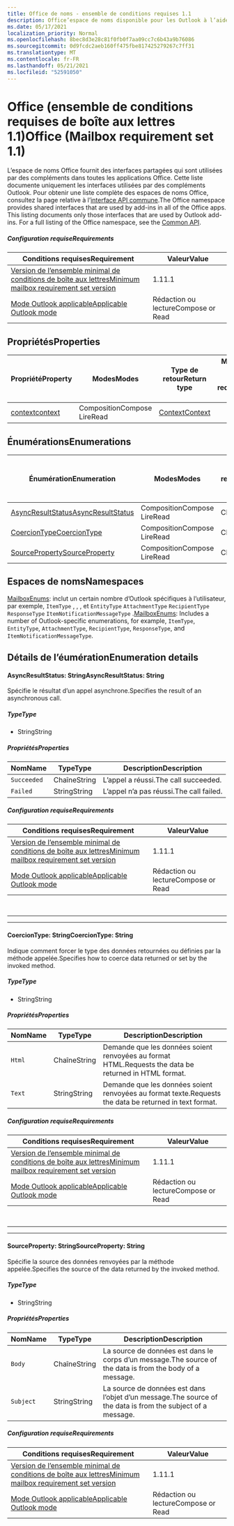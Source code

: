 ```yaml
---
title: Office de noms - ensemble de conditions requises 1.1
description: Office’espace de noms disponible pour les Outlook à l’aide de l’ensemble de conditions requises de l’API de boîte aux lettres 1.1.
ms.date: 05/17/2021
localization_priority: Normal
ms.openlocfilehash: 8bec8d3e28c81f0fb0f7aa09cc7c6b43a9b76086
ms.sourcegitcommit: 0d9fcdc2aeb160ff475fbe817425279267c7ff31
ms.translationtype: MT
ms.contentlocale: fr-FR
ms.lasthandoff: 05/21/2021
ms.locfileid: "52591050"
---
```

# <a name="office-mailbox-requirement-set-11"></a><span data-ttu-id="bfb68-103">Office (ensemble de conditions requises de boîte aux lettres 1.1)</span><span class="sxs-lookup"><span data-stu-id="bfb68-103">Office (Mailbox requirement set 1.1)</span></span>

<span data-ttu-id="bfb68-p101">L’espace de noms Office fournit des interfaces partagées qui sont utilisées par des compléments dans toutes les applications Office. Cette liste documente uniquement les interfaces utilisées par des compléments Outlook. Pour obtenir une liste complète des espaces de noms Office, consultez la page relative à l’[interface API commune](/javascript/api/office).</span><span class="sxs-lookup"><span data-stu-id="bfb68-p101">The Office namespace provides shared interfaces that are used by add-ins in all of the Office apps. This listing documents only those interfaces that are used by Outlook add-ins. For a full listing of the Office namespace, see the [Common API](/javascript/api/office).</span></span>

##### <a name="requirements"></a><span data-ttu-id="bfb68-106">Configuration requise</span><span class="sxs-lookup"><span data-stu-id="bfb68-106">Requirements</span></span>

|<span data-ttu-id="bfb68-107">Conditions requises</span><span class="sxs-lookup"><span data-stu-id="bfb68-107">Requirement</span></span>| <span data-ttu-id="bfb68-108">Valeur</span><span class="sxs-lookup"><span data-stu-id="bfb68-108">Value</span></span>|
|---|---|
|[<span data-ttu-id="bfb68-109">Version de l’ensemble minimal de conditions de boîte aux lettres</span><span class="sxs-lookup"><span data-stu-id="bfb68-109">Minimum mailbox requirement set version</span></span>](../../requirement-sets/outlook-api-requirement-sets.md)| <span data-ttu-id="bfb68-110">1.1</span><span class="sxs-lookup"><span data-stu-id="bfb68-110">1.1</span></span>|
|[<span data-ttu-id="bfb68-111">Mode Outlook applicable</span><span class="sxs-lookup"><span data-stu-id="bfb68-111">Applicable Outlook mode</span></span>](../../../outlook/outlook-add-ins-overview.md#extension-points)| <span data-ttu-id="bfb68-112">Rédaction ou lecture</span><span class="sxs-lookup"><span data-stu-id="bfb68-112">Compose or Read</span></span>|

## <a name="properties"></a><span data-ttu-id="bfb68-113">Propriétés</span><span class="sxs-lookup"><span data-stu-id="bfb68-113">Properties</span></span>

| <span data-ttu-id="bfb68-114">Propriété</span><span class="sxs-lookup"><span data-stu-id="bfb68-114">Property</span></span> | <span data-ttu-id="bfb68-115">Modes</span><span class="sxs-lookup"><span data-stu-id="bfb68-115">Modes</span></span> | <span data-ttu-id="bfb68-116">Type de retour</span><span class="sxs-lookup"><span data-stu-id="bfb68-116">Return type</span></span> | <span data-ttu-id="bfb68-117">Minimum</span><span class="sxs-lookup"><span data-stu-id="bfb68-117">Minimum</span></span><br><span data-ttu-id="bfb68-118">ensemble de conditions requises</span><span class="sxs-lookup"><span data-stu-id="bfb68-118">requirement set</span></span> |
|---|---|---|:---:|
| [<span data-ttu-id="bfb68-119">context</span><span class="sxs-lookup"><span data-stu-id="bfb68-119">context</span></span>](office.context.md) | <span data-ttu-id="bfb68-120">Composition</span><span class="sxs-lookup"><span data-stu-id="bfb68-120">Compose</span></span><br><span data-ttu-id="bfb68-121">Lire</span><span class="sxs-lookup"><span data-stu-id="bfb68-121">Read</span></span> | [<span data-ttu-id="bfb68-122">Context</span><span class="sxs-lookup"><span data-stu-id="bfb68-122">Context</span></span>](/javascript/api/office/office.context?view=outlook-js-1.1&preserve-view=true) | [<span data-ttu-id="bfb68-123">1.1</span><span class="sxs-lookup"><span data-stu-id="bfb68-123">1.1</span></span>](../requirement-set-1.1/outlook-requirement-set-1.1.md) |

## <a name="enumerations"></a><span data-ttu-id="bfb68-124">Énumérations</span><span class="sxs-lookup"><span data-stu-id="bfb68-124">Enumerations</span></span>

| <span data-ttu-id="bfb68-125">Énumération</span><span class="sxs-lookup"><span data-stu-id="bfb68-125">Enumeration</span></span> | <span data-ttu-id="bfb68-126">Modes</span><span class="sxs-lookup"><span data-stu-id="bfb68-126">Modes</span></span> | <span data-ttu-id="bfb68-127">Type de retour</span><span class="sxs-lookup"><span data-stu-id="bfb68-127">Return type</span></span> | <span data-ttu-id="bfb68-128">Minimum</span><span class="sxs-lookup"><span data-stu-id="bfb68-128">Minimum</span></span><br><span data-ttu-id="bfb68-129">ensemble de conditions requises</span><span class="sxs-lookup"><span data-stu-id="bfb68-129">requirement set</span></span> |
|---|---|---|:---:|
| [<span data-ttu-id="bfb68-130">AsyncResultStatus</span><span class="sxs-lookup"><span data-stu-id="bfb68-130">AsyncResultStatus</span></span>](#asyncresultstatus-string) | <span data-ttu-id="bfb68-131">Composition</span><span class="sxs-lookup"><span data-stu-id="bfb68-131">Compose</span></span><br><span data-ttu-id="bfb68-132">Lire</span><span class="sxs-lookup"><span data-stu-id="bfb68-132">Read</span></span> | <span data-ttu-id="bfb68-133">Chaîne</span><span class="sxs-lookup"><span data-stu-id="bfb68-133">String</span></span> | [<span data-ttu-id="bfb68-134">1.1</span><span class="sxs-lookup"><span data-stu-id="bfb68-134">1.1</span></span>](../requirement-set-1.1/outlook-requirement-set-1.1.md) |
| [<span data-ttu-id="bfb68-135">CoercionType</span><span class="sxs-lookup"><span data-stu-id="bfb68-135">CoercionType</span></span>](#coerciontype-string) | <span data-ttu-id="bfb68-136">Composition</span><span class="sxs-lookup"><span data-stu-id="bfb68-136">Compose</span></span><br><span data-ttu-id="bfb68-137">Lire</span><span class="sxs-lookup"><span data-stu-id="bfb68-137">Read</span></span> | <span data-ttu-id="bfb68-138">Chaîne</span><span class="sxs-lookup"><span data-stu-id="bfb68-138">String</span></span> | [<span data-ttu-id="bfb68-139">1.1</span><span class="sxs-lookup"><span data-stu-id="bfb68-139">1.1</span></span>](../requirement-set-1.1/outlook-requirement-set-1.1.md) |
| [<span data-ttu-id="bfb68-140">SourceProperty</span><span class="sxs-lookup"><span data-stu-id="bfb68-140">SourceProperty</span></span>](#sourceproperty-string) | <span data-ttu-id="bfb68-141">Composition</span><span class="sxs-lookup"><span data-stu-id="bfb68-141">Compose</span></span><br><span data-ttu-id="bfb68-142">Lire</span><span class="sxs-lookup"><span data-stu-id="bfb68-142">Read</span></span> | <span data-ttu-id="bfb68-143">Chaîne</span><span class="sxs-lookup"><span data-stu-id="bfb68-143">String</span></span> | [<span data-ttu-id="bfb68-144">1.1</span><span class="sxs-lookup"><span data-stu-id="bfb68-144">1.1</span></span>](../requirement-set-1.1/outlook-requirement-set-1.1.md) |

## <a name="namespaces"></a><span data-ttu-id="bfb68-145">Espaces de noms</span><span class="sxs-lookup"><span data-stu-id="bfb68-145">Namespaces</span></span>

<span data-ttu-id="bfb68-146">[MailboxEnums](/javascript/api/outlook/office.mailboxenums.attachmentcontentformat?view=outlook-js-1.1&preserve-view=true): inclut un certain nombre d’Outlook spécifiques à l’utilisateur, par exemple, `ItemType` , , , et `EntityType` `AttachmentType` `RecipientType` `ResponseType` `ItemNotificationMessageType` .</span><span class="sxs-lookup"><span data-stu-id="bfb68-146">[MailboxEnums](/javascript/api/outlook/office.mailboxenums.attachmentcontentformat?view=outlook-js-1.1&preserve-view=true): Includes a number of Outlook-specific enumerations, for example, `ItemType`, `EntityType`, `AttachmentType`, `RecipientType`, `ResponseType`, and `ItemNotificationMessageType`.</span></span>

## <a name="enumeration-details"></a><span data-ttu-id="bfb68-147">Détails de l’éumération</span><span class="sxs-lookup"><span data-stu-id="bfb68-147">Enumeration details</span></span>

#### <a name="asyncresultstatus-string"></a><span data-ttu-id="bfb68-148">AsyncResultStatus: String</span><span class="sxs-lookup"><span data-stu-id="bfb68-148">AsyncResultStatus: String</span></span>

<span data-ttu-id="bfb68-149">Spécifie le résultat d’un appel asynchrone.</span><span class="sxs-lookup"><span data-stu-id="bfb68-149">Specifies the result of an asynchronous call.</span></span>

##### <a name="type"></a><span data-ttu-id="bfb68-150">Type</span><span class="sxs-lookup"><span data-stu-id="bfb68-150">Type</span></span>

*   <span data-ttu-id="bfb68-151">String</span><span class="sxs-lookup"><span data-stu-id="bfb68-151">String</span></span>

##### <a name="properties"></a><span data-ttu-id="bfb68-152">Propriétés</span><span class="sxs-lookup"><span data-stu-id="bfb68-152">Properties</span></span>

|<span data-ttu-id="bfb68-153">Nom</span><span class="sxs-lookup"><span data-stu-id="bfb68-153">Name</span></span>| <span data-ttu-id="bfb68-154">Type</span><span class="sxs-lookup"><span data-stu-id="bfb68-154">Type</span></span>| <span data-ttu-id="bfb68-155">Description</span><span class="sxs-lookup"><span data-stu-id="bfb68-155">Description</span></span>|
|---|---|---|
|`Succeeded`| <span data-ttu-id="bfb68-156">Chaîne</span><span class="sxs-lookup"><span data-stu-id="bfb68-156">String</span></span>|<span data-ttu-id="bfb68-157">L’appel a réussi.</span><span class="sxs-lookup"><span data-stu-id="bfb68-157">The call succeeded.</span></span>|
|`Failed`| <span data-ttu-id="bfb68-158">String</span><span class="sxs-lookup"><span data-stu-id="bfb68-158">String</span></span>|<span data-ttu-id="bfb68-159">L’appel n’a pas réussi.</span><span class="sxs-lookup"><span data-stu-id="bfb68-159">The call failed.</span></span>|

##### <a name="requirements"></a><span data-ttu-id="bfb68-160">Configuration requise</span><span class="sxs-lookup"><span data-stu-id="bfb68-160">Requirements</span></span>

|<span data-ttu-id="bfb68-161">Conditions requises</span><span class="sxs-lookup"><span data-stu-id="bfb68-161">Requirement</span></span>| <span data-ttu-id="bfb68-162">Valeur</span><span class="sxs-lookup"><span data-stu-id="bfb68-162">Value</span></span>|
|---|---|
|[<span data-ttu-id="bfb68-163">Version de l’ensemble minimal de conditions de boîte aux lettres</span><span class="sxs-lookup"><span data-stu-id="bfb68-163">Minimum mailbox requirement set version</span></span>](../../requirement-sets/outlook-api-requirement-sets.md)| <span data-ttu-id="bfb68-164">1.1</span><span class="sxs-lookup"><span data-stu-id="bfb68-164">1.1</span></span>|
|[<span data-ttu-id="bfb68-165">Mode Outlook applicable</span><span class="sxs-lookup"><span data-stu-id="bfb68-165">Applicable Outlook mode</span></span>](../../../outlook/outlook-add-ins-overview.md#extension-points)| <span data-ttu-id="bfb68-166">Rédaction ou lecture</span><span class="sxs-lookup"><span data-stu-id="bfb68-166">Compose or Read</span></span>|

<br>

---
---

#### <a name="coerciontype-string"></a><span data-ttu-id="bfb68-167">CoercionType: String</span><span class="sxs-lookup"><span data-stu-id="bfb68-167">CoercionType: String</span></span>

<span data-ttu-id="bfb68-168">Indique comment forcer le type des données retournées ou définies par la méthode appelée.</span><span class="sxs-lookup"><span data-stu-id="bfb68-168">Specifies how to coerce data returned or set by the invoked method.</span></span>

##### <a name="type"></a><span data-ttu-id="bfb68-169">Type</span><span class="sxs-lookup"><span data-stu-id="bfb68-169">Type</span></span>

*   <span data-ttu-id="bfb68-170">String</span><span class="sxs-lookup"><span data-stu-id="bfb68-170">String</span></span>

##### <a name="properties"></a><span data-ttu-id="bfb68-171">Propriétés</span><span class="sxs-lookup"><span data-stu-id="bfb68-171">Properties</span></span>

|<span data-ttu-id="bfb68-172">Nom</span><span class="sxs-lookup"><span data-stu-id="bfb68-172">Name</span></span>| <span data-ttu-id="bfb68-173">Type</span><span class="sxs-lookup"><span data-stu-id="bfb68-173">Type</span></span>| <span data-ttu-id="bfb68-174">Description</span><span class="sxs-lookup"><span data-stu-id="bfb68-174">Description</span></span>|
|---|---|---|
|`Html`| <span data-ttu-id="bfb68-175">Chaîne</span><span class="sxs-lookup"><span data-stu-id="bfb68-175">String</span></span>|<span data-ttu-id="bfb68-176">Demande que les données soient renvoyées au format HTML.</span><span class="sxs-lookup"><span data-stu-id="bfb68-176">Requests the data be returned in HTML format.</span></span>|
|`Text`| <span data-ttu-id="bfb68-177">String</span><span class="sxs-lookup"><span data-stu-id="bfb68-177">String</span></span>|<span data-ttu-id="bfb68-178">Demande que les données soient renvoyées au format texte.</span><span class="sxs-lookup"><span data-stu-id="bfb68-178">Requests the data be returned in text format.</span></span>|

##### <a name="requirements"></a><span data-ttu-id="bfb68-179">Configuration requise</span><span class="sxs-lookup"><span data-stu-id="bfb68-179">Requirements</span></span>

|<span data-ttu-id="bfb68-180">Conditions requises</span><span class="sxs-lookup"><span data-stu-id="bfb68-180">Requirement</span></span>| <span data-ttu-id="bfb68-181">Valeur</span><span class="sxs-lookup"><span data-stu-id="bfb68-181">Value</span></span>|
|---|---|
|[<span data-ttu-id="bfb68-182">Version de l’ensemble minimal de conditions de boîte aux lettres</span><span class="sxs-lookup"><span data-stu-id="bfb68-182">Minimum mailbox requirement set version</span></span>](../../requirement-sets/outlook-api-requirement-sets.md)| <span data-ttu-id="bfb68-183">1.1</span><span class="sxs-lookup"><span data-stu-id="bfb68-183">1.1</span></span>|
|[<span data-ttu-id="bfb68-184">Mode Outlook applicable</span><span class="sxs-lookup"><span data-stu-id="bfb68-184">Applicable Outlook mode</span></span>](../../../outlook/outlook-add-ins-overview.md#extension-points)| <span data-ttu-id="bfb68-185">Rédaction ou lecture</span><span class="sxs-lookup"><span data-stu-id="bfb68-185">Compose or Read</span></span>|

<br>

---
---

#### <a name="sourceproperty-string"></a><span data-ttu-id="bfb68-186">SourceProperty: String</span><span class="sxs-lookup"><span data-stu-id="bfb68-186">SourceProperty: String</span></span>

<span data-ttu-id="bfb68-187">Spécifie la source des données renvoyées par la méthode appelée.</span><span class="sxs-lookup"><span data-stu-id="bfb68-187">Specifies the source of the data returned by the invoked method.</span></span>

##### <a name="type"></a><span data-ttu-id="bfb68-188">Type</span><span class="sxs-lookup"><span data-stu-id="bfb68-188">Type</span></span>

*   <span data-ttu-id="bfb68-189">String</span><span class="sxs-lookup"><span data-stu-id="bfb68-189">String</span></span>

##### <a name="properties"></a><span data-ttu-id="bfb68-190">Propriétés</span><span class="sxs-lookup"><span data-stu-id="bfb68-190">Properties</span></span>

|<span data-ttu-id="bfb68-191">Nom</span><span class="sxs-lookup"><span data-stu-id="bfb68-191">Name</span></span>| <span data-ttu-id="bfb68-192">Type</span><span class="sxs-lookup"><span data-stu-id="bfb68-192">Type</span></span>| <span data-ttu-id="bfb68-193">Description</span><span class="sxs-lookup"><span data-stu-id="bfb68-193">Description</span></span>|
|---|---|---|
|`Body`| <span data-ttu-id="bfb68-194">Chaîne</span><span class="sxs-lookup"><span data-stu-id="bfb68-194">String</span></span>|<span data-ttu-id="bfb68-195">La source de données est dans le corps d’un message.</span><span class="sxs-lookup"><span data-stu-id="bfb68-195">The source of the data is from the body of a message.</span></span>|
|`Subject`| <span data-ttu-id="bfb68-196">String</span><span class="sxs-lookup"><span data-stu-id="bfb68-196">String</span></span>|<span data-ttu-id="bfb68-197">La source de données est dans l’objet d’un message.</span><span class="sxs-lookup"><span data-stu-id="bfb68-197">The source of the data is from the subject of a message.</span></span>|

##### <a name="requirements"></a><span data-ttu-id="bfb68-198">Configuration requise</span><span class="sxs-lookup"><span data-stu-id="bfb68-198">Requirements</span></span>

|<span data-ttu-id="bfb68-199">Conditions requises</span><span class="sxs-lookup"><span data-stu-id="bfb68-199">Requirement</span></span>| <span data-ttu-id="bfb68-200">Valeur</span><span class="sxs-lookup"><span data-stu-id="bfb68-200">Value</span></span>|
|---|---|
|[<span data-ttu-id="bfb68-201">Version de l’ensemble minimal de conditions de boîte aux lettres</span><span class="sxs-lookup"><span data-stu-id="bfb68-201">Minimum mailbox requirement set version</span></span>](../../requirement-sets/outlook-api-requirement-sets.md)| <span data-ttu-id="bfb68-202">1.1</span><span class="sxs-lookup"><span data-stu-id="bfb68-202">1.1</span></span>|
|[<span data-ttu-id="bfb68-203">Mode Outlook applicable</span><span class="sxs-lookup"><span data-stu-id="bfb68-203">Applicable Outlook mode</span></span>](../../../outlook/outlook-add-ins-overview.md#extension-points)| <span data-ttu-id="bfb68-204">Rédaction ou lecture</span><span class="sxs-lookup"><span data-stu-id="bfb68-204">Compose or Read</span></span>|